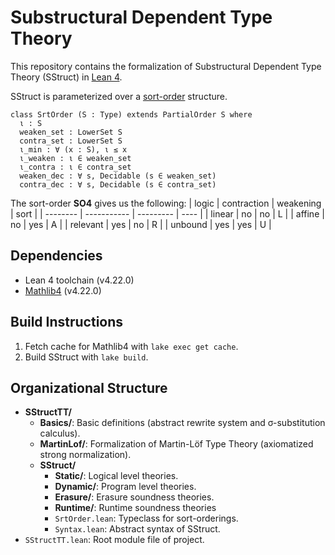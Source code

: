 # Substructural Dependent Type Theory
This repository contains the formalization of 
Substructural Dependent Type Theory (SStruct) in [Lean 4](https://lean-lang.org/).

SStruct is parameterized over a [sort-order](./SStructTT/SStruct/SrtOrder.lean) structure.
```lean
class SrtOrder (S : Type) extends PartialOrder S where
  ι : S
  weaken_set : LowerSet S
  contra_set : LowerSet S
  ι_min : ∀ (x : S), ι ≤ x
  ι_weaken : ι ∈ weaken_set
  ι_contra : ι ∈ contra_set
  weaken_dec : ∀ s, Decidable (s ∈ weaken_set)
  contra_dec : ∀ s, Decidable (s ∈ contra_set)
```

The sort-order **SO4** gives us the following:
| logic    | contraction | weakening | sort |
| -------- | ----------- | --------- | ---- |
| linear   | no          | no        | L    |
| affine   | no          | yes       | A    |
| relevant | yes         | no        | R    |
| unbound  | yes         | yes       | U    |

## Dependencies
- Lean 4 toolchain (v4.22.0)
- [Mathlib4](https://github.com/leanprover-community/mathlib4) (v4.22.0)

## Build Instructions
1. Fetch cache for Mathlib4 with `lake exec get cache`.
2. Build SStruct with `lake build`.

## Organizational Structure
- **SStructTT/**
  - **Basics/**: Basic definitions (abstract rewrite system and σ-substitution calculus).
  - **MartinLof/**: Formalization of Martin-Löf Type Theory (axiomatized strong normalization).
  - **SStruct/**
    - **Static/**: Logical level theories. 
    - **Dynamic/**: Program level theories.
    - **Erasure/**:  Erasure soundness theories.
    - **Runtime/**:  Runtime soundness theories
    - `SrtOrder.lean`: Typeclass for sort-orderings.
    - `Syntax.lean`: Abstract syntax of SStruct.
- `SStructTT.lean`: Root module file of project.
